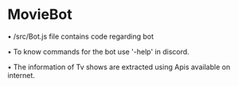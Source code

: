 # MovieBot
• /src/Bot.js file contains code regarding bot


• To know commands for the bot use '-help' in discord.


• The information of Tv shows are extracted using Apis available on internet.
